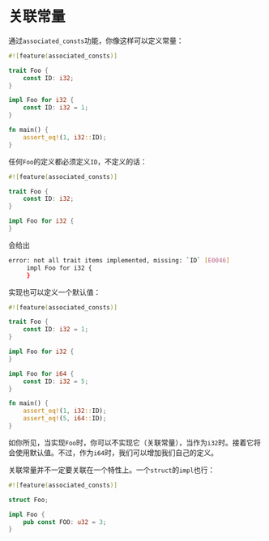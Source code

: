 # 关联常量

通过`associated_consts`功能，你像这样可以定义常量：

```rust
#![feature(associated_consts)]

trait Foo {
    const ID: i32;
}

impl Foo for i32 {
    const ID: i32 = 1;
}

fn main() {
    assert_eq!(1, i32::ID);
}
```

任何`Foo`的定义都必须定义`ID`，不定义的话：

```rust
#![feature(associated_consts)]

trait Foo {
    const ID: i32;
}

impl Foo for i32 {
}
```

会给出

```bash
error: not all trait items implemented, missing: `ID` [E0046]
     impl Foo for i32 {
     }
```

实现也可以定义一个默认值：

```rust
#![feature(associated_consts)]

trait Foo {
    const ID: i32 = 1;
}

impl Foo for i32 {
}

impl Foo for i64 {
    const ID: i32 = 5;
}

fn main() {
    assert_eq!(1, i32::ID);
    assert_eq!(5, i64::ID);
}
```

如你所见，当实现`Foo`时，你可以不实现它（关联常量），当作为`i32`时。接着它将会使用默认值。不过，作为`i64`时，我们可以增加我们自己的定义。

关联常量并不一定要关联在一个特性上。一个`struct`的`impl`也行：

```rust
#![feature(associated_consts)]

struct Foo;

impl Foo {
    pub const FOO: u32 = 3;
}
```
